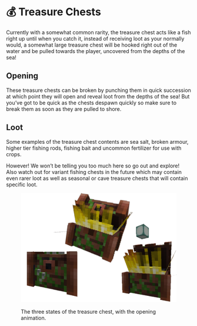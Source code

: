 # 💰 Treasure Chests

Currently with a somewhat common rarity, the treasure chest acts like a fish right up until when you catch it, instead of receiving loot as your normally would, a somewhat large treasure chest will be hooked right out of the water and be pulled towards the player, uncovered from the depths of the sea!

## Opening

These treasure chests can be broken by punching them in quick succession at which point they will open and reveal loot from the depths of the sea! But you’ve got to be quick as the chests despawn quickly so make sure to break them as soon as they are pulled to shore.

## Loot

Some examples of the treasure chest contents are sea salt, broken armour, higher tier fishing rods, fishing bait and uncommon fertilizer for use with crops.

However! We won’t be telling you too much here so go out and explore! Also watch out for variant fishing chests in the future which may contain even rarer loot as well as seasonal or cave treasure chests that will contain specific loot.

<figure><img src="../../.gitbook/assets/image (9).png" alt=""><figcaption><p>The three states of the treasure chest, with the opening animation.</p></figcaption></figure>

